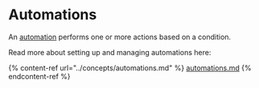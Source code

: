 # Automations

An [automation](../concepts/automations.md) performs one or more actions based on a condition.&#x20;

Read more about setting up and managing automations here:

{% content-ref url="../concepts/automations.md" %}
[automations.md](../concepts/automations.md)
{% endcontent-ref %}
